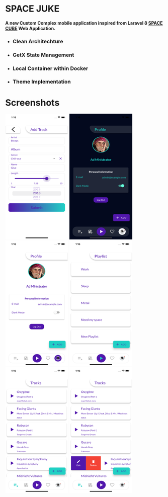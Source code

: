 # SPACE JUKE

#### A new Custom Complex mobile application inspired from Laravel 8 <a href="https://github.com/profiteroles/PHP-Laravel-Projects/tree/main/space_juke">SPACE CUBE</a> Web Application.

- ### Clean Architechture
- ### GetX State Management
- ### Local Container within Docker
- ### Theme Implementation


# Screenshots
<img src="shots/0.png" alt="Screenshot" width="200" height="400">
<img src="shots/1.png" alt="Screenshot" width="200" height="400">
<img src="shots/2.png" alt="Screenshot" width="200" height="400">
<img src="shots/3.png" alt="Screenshot" width="200" height="400">
<img src="shots/4.png" alt="Screenshot" width="200" height="400">
<img src="shots/5.png" alt="Screenshot" width="200" height="400">







